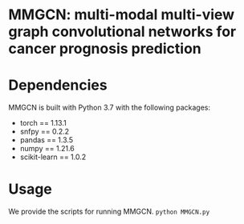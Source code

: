 # MMGCN: multi-modal multi-view graph convolutional networks for cancer prognosis prediction

# Dependencies
MMGCN is built with Python 3.7 with the following packages:
* torch == 1.13.1
* snfpy == 0.2.2
* pandas == 1.3.5
* numpy == 1.21.6
* scikit-learn == 1.0.2

# Usage
We provide the scripts for running MMGCN.
`python MMGCN.py`


